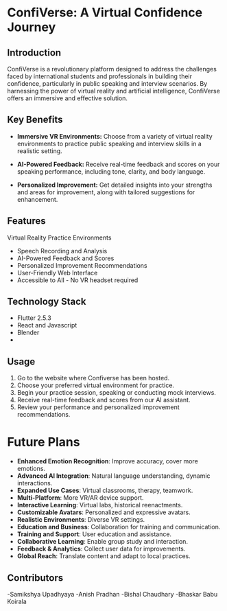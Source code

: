 # ConfiVerse: A Virtual Confidence Journey
## Introduction
ConfiVerse is a revolutionary platform designed to address the challenges faced by international students and professionals in building their confidence, particularly in public speaking and interview scenarios. By harnessing the power of virtual reality and artificial intelligence, ConfiVerse offers an immersive and effective solution.

## Key Benefits

- **Immersive VR Environments:** Choose from a variety of virtual reality environments to practice public speaking and interview skills in a realistic setting.

- **AI-Powered Feedback:** Receive real-time feedback and scores on your speaking performance, including tone, clarity, and body language.

- **Personalized Improvement:** Get detailed insights into your strengths and areas for improvement, along with tailored suggestions for enhancement.

## Features
 Virtual Reality Practice Environments
- Speech Recording and Analysis
- AI-Powered Feedback and Scores
- Personalized Improvement Recommendations
- User-Friendly Web Interface
- Accessible to All - No VR headset required

## Technology Stack

- Flutter 2.5.3
- React and Javascript
- Blender
- 
## Usage
1. Go to the website where Confiverse has been hosted.
2. Choose your preferred virtual environment for practice.
3. Begin your practice session, speaking or conducting mock interviews.
4. Receive real-time feedback and scores from our AI assistant.
5. Review your performance and personalized improvement recommendations.

# Future Plans

- **Enhanced Emotion Recognition**: Improve accuracy, cover more emotions.
- **Advanced AI Integration**: Natural language understanding, dynamic interactions.
- **Expanded Use Cases**: Virtual classrooms, therapy, teamwork.
- **Multi-Platform**: More VR/AR device support.
- **Interactive Learning**: Virtual labs, historical reenactments.
- **Customizable Avatars**: Personalized and expressive avatars.
- **Realistic Environments**: Diverse VR settings.
- **Education and Business**: Collaboration for training and communication.
- **Training and Support**: User education and assistance.
- **Collaborative Learning**: Enable group study and interaction.
- **Feedback & Analytics**: Collect user data for improvements.
- **Global Reach**: Translate content and adapt to local practices.

## Contributors

-Samikshya Upadhyaya
-Anish Pradhan 
-Bishal Chaudhary
-Bhaskar Babu Koirala
